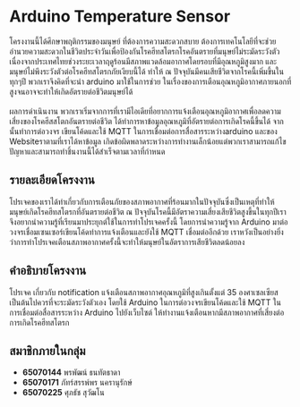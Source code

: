 # Arduino Temperature Sensor
โครงงานนี้ได้ศึกษาพฤติกรรมของมนุษย์ ที่ต้องการความสะดวกสบาย ต้องการเทคโนโลยีที่จะช่วยอำนวยความสะดวกในชีวิตประจำวันเพื่อป้องกันโรคฮีทสโตรกโรคอันตรายที่มนุษย์ไม่ระมัดระวังตัว เนื่องจากประเทศไทยช่วงระยะเวลาฤดูร้อนมีสภาพแวดล้อมอากาศโดยรอบที่มีอุณหภูมิสูงมาก และมนุษย์ไม่พึงระวังตัวต่อโรคฮีทสโตรกภัยเงียบนี้ได้ ทำให้ ณ ปัจจุบันมีคนเสียชีวิตจากโรคนี้เพิ่มขึ้นในทุกๆปี พวกเราจึงคิดที่จะนำ arduino มาใช้ในการช่วย ในเรื่องของการเตือนอุณหภูมิอากาศภายนอกที่สูงจนอาจจะทำให้เกิดอัตรายต่อชีวิตมนุษย์ได้ 
<br><br>ผลการดำเนินงาน พวกเราเริ่มจากการที่เรามีไอเดียที่อยากการแจ้งเตือนอุณหภูมิอากาศเพื่อลดความเสี่ยงของโรคฮีสสโตกอันตรายต่อชีวิต ได้ทำการหาข้อมูลอุณหภูมิที่อัตรายต่อการเกิดโรคนี้ขึ้นได้ จากนั้นทำการต่อวงจร เขียนโค้ดและใช้ MQTT ในการเชื่อมต่อการสื่อสารระหว่างarduino และของ Websiteราตามที่เราได้หาข้อมูล เกิดข้อผิดพลาดระหว่างการทำงานเล็กน้อยแต่พวกเราสามารถแก้ไขปัญหาและสามารถทำชิ้นงานนี้ได้สำเร็จตามเวลาที่กำหนด

## รายละเอียดโครงงาน
โปรเจคของเราได้ทำเกี่ยวกับการเตือนภัยของสภาพอากาศที่ร้อนมากในปัจจุบันซึ่งเป็นเหตุที่ทำให้มนุษย์เกิดโรคฮีทสโตรกที่อันตรายต่อชีวิต
		ณ
		ปัจจุบันโรคนี้มีอัตราความเสี่ยงเสียชีวิตสูงขึ้นในทุกปีเราจึงอยากนำความรู้ที่เรียนมาประยุกต์ใช้ในการทำโปรเจคครั้งนี้
		โดยการนำความรู้จาก Arduino มาต่อวงจรเชื่อมเซนเซอร์เขียนโค้ดทำการแจ้งเตือนและยังใช้ MQTT
		เชื่อมต่ออีกด้วย
		เราหวังเป็นอย่างยิ่งว่าการทำโปรเจคเตือนสภาพอากาศครั้งนี้จะทำให้มนุษย์ในอัตราการเสียชีวิตลดน้อยลง

## คำอธิบายโครงงาน
โปรเจค เกี่ยวกับ notification แจ้งเตือนสภาพอากาศอุณหภูมิที่สูงเกินตั้งแต่ 35
		องศาเซลเซียสเป็นต้นไปควรที่จะระมัดระวังตัวเอง โดยใช้ Arduino ในการต่อวงจรเขียนโค้ดและใช้ MQTT
		ในการเชื่อมต่อสื่อสารระหว่าง Arduino ไปยังเว็บไซต์
		ให้ทำงานแจ้งเตือนหากมีสภาพอากาศที่เสี่ยงต่อการเกิดโรคฮีทสโตรก

## สมาชิกภายในกลุ่ม
- **65070144** พรพัฒน์ ธนทัตธาดา
- **65070171** ภัทร์สรรพ์พร นครานุรักษ์
- **65070225** ศุภธัช สุวัฒโน
